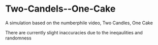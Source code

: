 # Two-Candels--One-Cake
A simulation based on the numberphile video, Two Candles, One Cake

There are currently slight inaccuracies due to the ineqaulities and randomness
